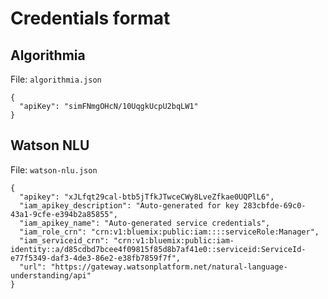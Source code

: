 # Credentials format

## Algorithmia

File: `algorithmia.json`

```
{
  "apiKey": "simFNmgOHcN/10UqgkUcpU2bqLW1"
}
```

## Watson NLU

File: `watson-nlu.json`

```
{
  "apikey": "xJLfqt29cal-btb5jTfkJTwceCWy8LveZfkae0UQPlL6",
  "iam_apikey_description": "Auto-generated for key 283cbfde-69c0-43a1-9cfe-e394b2a85855",
  "iam_apikey_name": "Auto-generated service credentials",
  "iam_role_crn": "crn:v1:bluemix:public:iam::::serviceRole:Manager",
  "iam_serviceid_crn": "crn:v1:bluemix:public:iam-identity::a/d85cdbd7bcee4f09815f85d8b7af41e0::serviceid:ServiceId-e77f5349-daf3-4de3-86e2-e38fb7859f7f",
  "url": "https://gateway.watsonplatform.net/natural-language-understanding/api"
}

```
